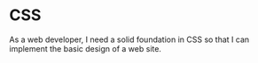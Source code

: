 # CSS

As a web developer, I need a solid foundation in CSS so that I can implement the
basic design of a web site.
